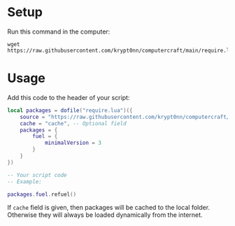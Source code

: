 # Setup

Run this command in the computer:

```
wget https://raw.githubusercontent.com/krypt0nn/computercraft/main/require.lua
```

# Usage

Add this code to the header of your script:

```lua
local packages = dofile("require.lua")({
    source = "https://raw.githubusercontent.com/krypt0nn/computercraft/main/libs",
    cache = "cache", -- Optional field
    packages = {
        fuel = {
            minimalVersion = 3
        }
    }
})

-- Your script code
-- Example:

packages.fuel.refuel()
```

If `cache` field is given, then packages will be cached to the local folder. Otherwise they will always be loaded dynamically from the internet.
